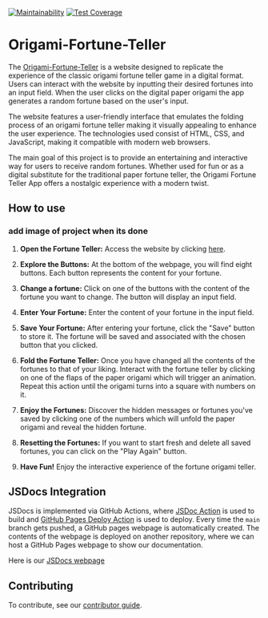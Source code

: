 [![Maintainability](https://api.codeclimate.com/v1/badges/87b8f7eb41b26501a38a/maintainability)](https://codeclimate.com/github/cse110-sp23-group1/Origami-Fortune-Teller/maintainability)
[![Test Coverage](https://api.codeclimate.com/v1/badges/87b8f7eb41b26501a38a/test_coverage)](https://codeclimate.com/github/cse110-sp23-group1/Origami-Fortune-Teller/test_coverage)
# Origami-Fortune-Teller

The [Origami-Fortune-Teller](https://cse110-sp23-group1.github.io/Origami-Fortune-Teller/) is a website designed to replicate the experience of the classic origami fortune teller game in a digital format. Users can interact with the website by inputting their desired fortunes into an input field. When the user clicks on the digital paper origami the app generates a random fortune based on the user's input. 

The website features a user-friendly interface that emulates the folding process of an origami fortune teller making it visually appealing to enhance the user experience. The technologies used consist of HTML, CSS, and JavaScript, making it compatible with modern web browsers. 

The main goal of this project is to provide an entertaining and interactive way for users to receive random fortunes. Whether used for fun or as a digital substitute for the traditional paper fortune teller, the Origami Fortune Teller App offers a nostalgic experience with a modern twist.

## How to use

### add image of project when its done
1.  **Open the Fortune Teller:** Access the website by clicking [here](https://cse110-sp23-group1.github.io/Origami-Fortune-Teller/).
    
2.  **Explore the Buttons:** At the bottom of the webpage, you will find eight buttons. Each button represents the content for your fortune.
    
3.  **Change a fortune:** Click on one of the buttons with the content of the fortune you want to change. The button will display an input field.
    
4.  **Enter Your Fortune:** Enter the content of your fortune in the input field.
    
5.  **Save Your Fortune:** After entering your fortune, click the "Save" button to store it. The fortune will be saved and associated with the chosen button that you clicked.
    
6.  **Fold the Fortune Teller:** Once you have changed all the contents of the fortunes to that of your liking.  Interact with the fortune teller by clicking on one of the flaps of the paper origami which will trigger an animation. Repeat this action  until the origami turns into a square with numbers on it.
    
7.  **Enjoy the Fortunes:** Discover the hidden messages or fortunes you've saved by clicking one of the numbers which will unfold the paper origami and reveal the hidden fortune.
    
8.  **Resetting the Fortunes:** If you want to start fresh and delete all saved fortunes, you can click on the "Play Again" button. 
    
9.  **Have Fun!** Enjoy the interactive experience of the fortune origami teller.

## JSDocs Integration

JSDocs is implemented via GitHub Actions, where [JSDoc Action](https://github.com/andstor/jsdoc-action) is used to build and [GitHub Pages Deploy Action](https://github.com/JamesIves/github-pages-deploy-action) is used to deploy. Every time the `main` branch gets pushed, a GitHub pages webpage is automatically created. The contents of the webpage is deployed on another repository, where we can host a GitHub Pages webpage to show our documentation. 

Here is our [JSDocs webpage](https://cse110-sp23-group1.github.io/origami-jsdocs/)


## Contributing

To contribute, see our [contributor guide](CONTRIBUTING.md).
